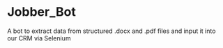 # Jobber_Bot
A bot to extract data from structured .docx and .pdf files and input it into our CRM via Selenium
